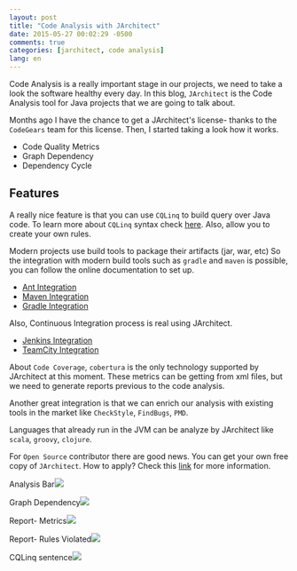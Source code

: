 ```yaml
---
layout: post
title: "Code Analysis with JArchitect"
date: 2015-05-27 00:02:29 -0500
comments: true
categories: [jarchitect, code analysis]
lang: en
---
```

Code Analysis is a really important stage in our projects, we need to take a look the software healthy every day. In this blog, `JArchitect` is the Code Analysis tool for Java projects that we are going to talk about.

Months ago I have the chance to get a JArchitect's license- thanks to the `CodeGears` team for this license. Then, I started taking a look how it works.

* Code Quality Metrics
* Graph Dependency
* Dependency Cycle

## Features
A really nice feature is that you can use `CQLinq` to build query over Java code. To learn more about `CQLinq` syntax check [here](http://www.jarchitect.com/Doc_CQLinq_Syntax). Also, allow you to create your own rules.

Modern projects use build tools to package their artifacts (jar, war, etc) So the integration with modern build tools such as `gradle` and `maven` is possible, you can follow the online documentation to set up.

* [Ant Integration](http://www.jarchitect.com/Doc_Ant)
* [Maven Integration](http://www.jarchitect.com/Doc_Maven)
* [Gradle Integration](http://www.jarchitect.com/Doc_Gradle)

Also, Continuous Integration process is real using JArchitect.

* [Jenkins Integration](http://www.jarchitect.com/Doc_CI_Jenkins)
* [TeamCity Integration](http://www.jarchitect.com/Doc_CI_TeamCity)

About `Code Coverage`, `cobertura` is the only technology supported by JArchitect at this moment. These metrics can be getting from xml files, but we need to generate reports previous to the code analysis.

Another great integration is that we can enrich our analysis with existing tools in the market like `CheckStyle`, `FindBugs`, `PMD`.

Languages that already run in the JVM can be analyze by JArchitect like `scala`, `groovy`, `clojure`.

For `Open Source` contributor there are good news. You can get your own free copy of `JArchitect`. How to apply? Check this [link](http://www.jarchitect.com/JArchitectForOSS) for more information. 

Analysis Bar![](https://dl.dropboxusercontent.com/u/15671111/blog/jarchitect%20-%20analysis.png)

Graph Dependency![](https://dl.dropboxusercontent.com/u/15671111/blog/jarchitect%20-%20graph%20dependency.png)

Report- Metrics![](https://dl.dropboxusercontent.com/u/15671111/blog/jarchitect%20-%20metrics.png)

Report- Rules Violated![](https://dl.dropboxusercontent.com/u/15671111/blog/jarchitect%20-%20rules%20violated.png)

CQLinq sentence![](https://dl.dropboxusercontent.com/u/15671111/blog/jarchitect-%20cqlinq.png)
